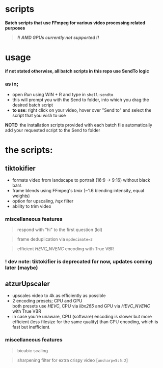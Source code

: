 # scripts
**Batch scripts that use FFmpeg for various video processing related purposes**
> ***!! AMD GPUs currently not supported !!***

# usage
**if not stated otherwise, all batch scripts in this repo use SendTo logic**
 
### as in; 
- open *Run* using WIN + R and type in `shell:sendto`
- this will prompt you with the Send to folder, into which you drag the desired batch script
- **to use:** right click on your video, hover over "Send to" and select the script that you wish to use

**NOTE:** the installation scripts provided with each batch file automatically add your requested script to the Send to folder

# the scripts:

## tiktokifier
  - formats video from landscape to portrait (16:9 -> 9:16) without black bars
  - frame blends using FFmpeg's *tmix* (~1.6 blending intensity, equal weights)
  - option for upscaling, *hqx* filter
  - ability to trim video

### miscellaneous features
> respond with "hi" to the first question (lol)

> frame deduplication via `mpdecimate=2`

> efficient *HEVC_NVENC* encoding with True VBR

### **! dev note: tiktokifier is deprecated for now, updates coming later (maybe)**

## atzurUpscaler
  - upscales video to 4k as efficiently as possible
  - 2 encoding presets; CPU and GPU\
      both presets use *HEVC*, CPU via *libx265* and GPU via *HEVC_NVENC* with True VBR
  - in case you're unaware, CPU (software) encoding is slower but more efficient (less filesize for the same quality) than GPU encoding, which is fast but inefficient.

### miscellaneous features
> bicubic scaling

> sharpening filter for extra crispy video [`unsharp=5:5:2`]

      
